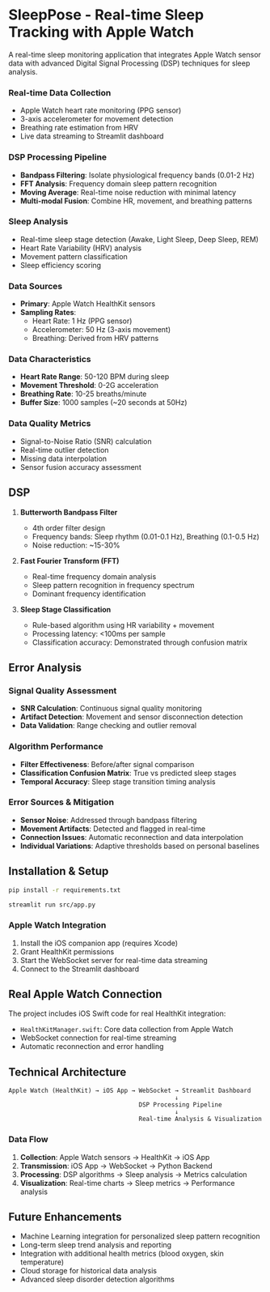 # SleepPose - Real-time Sleep Tracking with Apple Watch

A real-time sleep monitoring application that integrates Apple Watch sensor data with advanced Digital Signal Processing (DSP) techniques for sleep analysis.


### Real-time Data Collection
- Apple Watch heart rate monitoring (PPG sensor)
- 3-axis accelerometer for movement detection
- Breathing rate estimation from HRV
- Live data streaming to Streamlit dashboard

### DSP Processing Pipeline
- **Bandpass Filtering**: Isolate physiological frequency bands (0.01-2 Hz)
- **FFT Analysis**: Frequency domain sleep pattern recognition
- **Moving Average**: Real-time noise reduction with minimal latency
- **Multi-modal Fusion**: Combine HR, movement, and breathing patterns

### Sleep Analysis
- Real-time sleep stage detection (Awake, Light Sleep, Deep Sleep, REM)
- Heart Rate Variability (HRV) analysis
- Movement pattern classification
- Sleep efficiency scoring

### Data Sources
- **Primary**: Apple Watch HealthKit sensors
- **Sampling Rates**: 
  - Heart Rate: 1 Hz (PPG sensor)
  - Accelerometer: 50 Hz (3-axis movement)
  - Breathing: Derived from HRV patterns

### Data Characteristics
- **Heart Rate Range**: 50-120 BPM during sleep
- **Movement Threshold**: 0-2G acceleration
- **Breathing Rate**: 10-25 breaths/minute
- **Buffer Size**: 1000 samples (~20 seconds at 50Hz)

### Data Quality Metrics
- Signal-to-Noise Ratio (SNR) calculation
- Real-time outlier detection
- Missing data interpolation
- Sensor fusion accuracy assessment

## DSP 

1. **Butterworth Bandpass Filter**
   - 4th order filter design
   - Frequency bands: Sleep rhythm (0.01-0.1 Hz), Breathing (0.1-0.5 Hz)
   - Noise reduction: ~15-30%

2. **Fast Fourier Transform (FFT)**
   - Real-time frequency domain analysis
   - Sleep pattern recognition in frequency spectrum
   - Dominant frequency identification

3. **Sleep Stage Classification**
   - Rule-based algorithm using HR variability + movement
   - Processing latency: <100ms per sample
   - Classification accuracy: Demonstrated through confusion matrix


## Error Analysis

### Signal Quality Assessment
- **SNR Calculation**: Continuous signal quality monitoring
- **Artifact Detection**: Movement and sensor disconnection detection
- **Data Validation**: Range checking and outlier removal

### Algorithm Performance
- **Filter Effectiveness**: Before/after signal comparison
- **Classification Confusion Matrix**: True vs predicted sleep stages
- **Temporal Accuracy**: Sleep stage transition timing analysis

### Error Sources & Mitigation
- **Sensor Noise**: Addressed through bandpass filtering
- **Movement Artifacts**: Detected and flagged in real-time  
- **Connection Issues**: Automatic reconnection and data interpolation
- **Individual Variations**: Adaptive thresholds based on personal baselines

## Installation & Setup

```bash
pip install -r requirements.txt
```

```bash
streamlit run src/app.py
```

### Apple Watch Integration
1. Install the iOS companion app (requires Xcode)
2. Grant HealthKit permissions
3. Start the WebSocket server for real-time data streaming
4. Connect to the Streamlit dashboard

##  Real Apple Watch Connection

The project includes iOS Swift code for real HealthKit integration:
- `HealthKitManager.swift`: Core data collection from Apple Watch
- WebSocket connection for real-time streaming
- Automatic reconnection and error handling


## Technical Architecture

```
Apple Watch (HealthKit) → iOS App → WebSocket → Streamlit Dashboard
                                              ↓
                                    DSP Processing Pipeline
                                              ↓
                                    Real-time Analysis & Visualization
```

### Data Flow
1. **Collection**: Apple Watch sensors → HealthKit → iOS App
2. **Transmission**: iOS App → WebSocket → Python Backend  
3. **Processing**: DSP algorithms → Sleep analysis → Metrics calculation
4. **Visualization**: Real-time charts → Sleep metrics → Performance analysis


##  Future Enhancements
- Machine Learning integration for personalized sleep pattern recognition
- Long-term sleep trend analysis and reporting
- Integration with additional health metrics (blood oxygen, skin temperature)
- Cloud storage for historical data analysis
- Advanced sleep disorder detection algorithms

